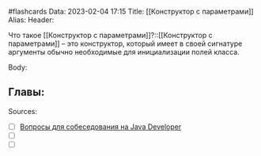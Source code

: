 #flashcards
Data: 2023-02-04 17:15
Title: [[Конструктор с параметрами]]
Alias:
Header:

Что такое [[Конструктор с параметрами]]?::[[Конструктор с параметрами]] – это конструктор, который имеет в своей сигнатуре аргументы обычно необходимые для инициализации полей класса.
<!--SR:!2023-03-11,3,330-->



Body:




Главы:
-


Sources:
- [ ] [Вопросы для собеседования на Java Developer](https://github.com/enhorse/java-interview/blob/master/README.md#%D0%9E%D0%9E%D0%9F)
- [ ] []()
- [ ] []()
